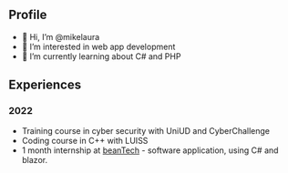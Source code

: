 ## Profile ##
- 👋 Hi, I’m @mikelaura
- 👀 I’m interested in web app development
- 🌱 I’m currently learning about C# and PHP

## Experiences ##
### 2022 ###
- Training course in cyber security with UniUD and CyberChallenge
- Coding course in C++ with LUISS
- 1 month internship at [beanTech](https://www.beantech.it/) - software application, using C# and blazor.


<!---
mikelaura/mikelaura is a ✨ special ✨ repository because its `README.md` (this file) appears on your GitHub profile.
You can click the Preview link to take a look at your changes.
--->
